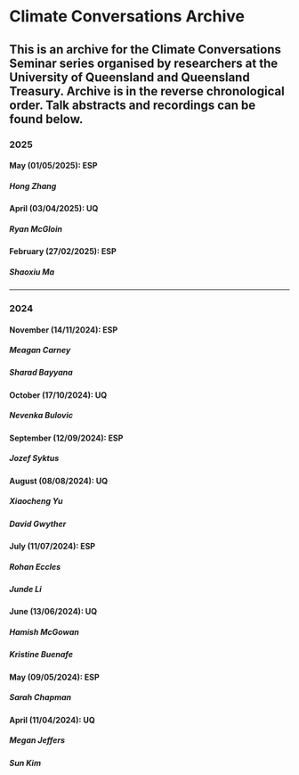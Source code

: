 # Climate Conversations Archive
This is an archive for the Climate Conversations Seminar series organised by researchers at the University of Queensland and Queensland Treasury. Archive is in the reverse chronological order. Talk abstracts and recordings can be found below.
---
### 2025
#### May (01/05/2025): ESP
##### Hong Zhang

#### April (03/04/2025): UQ
##### Ryan McGloin

#### February (27/02/2025): ESP
##### Shaoxiu Ma

---
### 2024
#### November (14/11/2024): ESP
##### Meagan Carney
##### Sharad Bayyana

#### October (17/10/2024): UQ
##### Nevenka Bulovic

#### September (12/09/2024): ESP
##### Jozef Syktus

#### August (08/08/2024): UQ
##### Xiaocheng Yu
##### David Gwyther

#### July (11/07/2024): ESP
##### Rohan Eccles
##### Junde Li

#### June (13/06/2024): UQ
##### Hamish McGowan
##### Kristine Buenafe

#### May (09/05/2024): ESP
##### Sarah Chapman

#### April (11/04/2024): UQ
##### Megan Jeffers
##### Sun Kim
